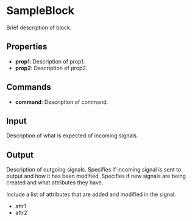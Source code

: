 SampleBlock
=============

Brief description of block.

Properties
--------------

-   **prop1**: Description of prop1.
-   **prop2**: Description of prop2.

Commands
----------------

-   **command**: Description of command.

Input
-------
Description of what is expected of incoming signals.

Output
---------
Description of outgoing signals. Specifies if incoming signal is sent to output and how it has been modified. Specifies if new signals are being created and what attributes they have.

Include a list of attributes that are added and modified in the signal.

-   attr1
-   attr2
